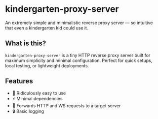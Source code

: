 # kindergarten-proxy-server
An extremely simple and minimalistic reverse proxy server — so intuitive that even a kindergarten kid could use it.

## What is this?
`kindergarten-proxy-server` is a tiny HTTP reverse proxy server built for maximum simplicity and minimal configuration. Perfect for quick setups, local testing, or lightweight deployments.

## Features

- 🚀 Ridiculously easy to use
- ⚡ Minimal dependencies
- 🔁 Forwards HTTP and WS requests to a target server
- 🔒 Basic logging

